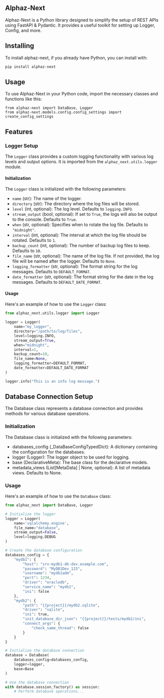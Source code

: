 ## Alphaz-Next
Alphaz-Next is a Python library designed to simplify the setup of REST APIs using FastAPI & Pydantic. It provides a useful toolkit for setting up Logger, Config, and more.

## Installing

To install alphaz-next, if you already have Python, you can install with:

```bash
pip install alphaz-next
```

## Usage

To use Alphaz-Next in your Python code, import the necessary classes and functions like this:

```
from alphaz-next import DataBase, Logger
from alphaz-next.models.config.config_settings import create_config_settings
```

## Features

### Logger Setup

The `Logger` class provides a custom logging functionality with various log levels and output options. It is imported from the `alphaz_next.utils.logger` module.

#### Initialization

The `Logger` class is initialized with the following parameters:

- `name` (str): The name of the logger.
- `directory` (str): The directory where the log files will be stored.
- `level` (int, optional): The log level. Defaults to `logging.INFO`.
- `stream_output` (bool, optional): If set to `True`, the logs will also be output to the console. Defaults to `True`.
- `when` (str, optional): Specifies when to rotate the log file. Defaults to `"midnight"`.
- `interval` (int, optional): The interval at which the log file should be rotated. Defaults to `1`.
- `backup_count` (int, optional): The number of backup log files to keep. Defaults to `10`.
- `file_name` (str, optional): The name of the log file. If not provided, the log file will be named after the logger. Defaults to `None`.
- `logging_formatter` (str, optional): The format string for the log messages. Defaults to `DEFAULT_FORMAT`.
- `date_formatter` (str, optional): The format string for the date in the log messages. Defaults to `DEFAULT_DATE_FORMAT`.

#### Usage

Here's an example of how to use the `Logger` class:

```python
from alphaz_next.utils.logger import Logger

logger = Logger(
    name="my_logger",
    directory="/path/to/log/files",
    level=logging.INFO,
    stream_output=True,
    when="midnight",
    interval=1,
    backup_count=10,
    file_name=None,
    logging_formatter=DEFAULT_FORMAT,
    date_formatter=DEFAULT_DATE_FORMAT
)

logger.info("This is an info log message.")
```

## Database Connection Setup
The Database class represents a database connection and provides methods for various database operations.

### Initialization
The Database class is initialized with the following parameters:

- databases_config (_DataBaseConfigTypedDict): A dictionary containing the configuration for the databases.
- logger (Logger): The logger object to be used for logging.
- base (DeclarativeMeta): The base class for the declarative models.
- metadata_views (List[MetaData] | None, optional): A list of metadata views. Defaults to None.

### Usage

Here's an example of how to use the `DataBase` class:

```python
from alphaz_next import DataBase, Logger

# Initialize the logger
logger = Logger(
    name='sqlalchemy.engine', 
    file_name="database", 
    stream_output=False, 
    level=logging.DEBUG
)

# Create the database configuration
databases_config = {
    "mydb1": {
        "host": "srv-mydb1-db-dev.example.com",
        "password": "MyDB1Dev_123",
        "username": "mydb1adm",
        "port": 1234,
        "driver": "oracledb",
        "service_name": "mydb1",
        "ini": false
    },
    "mydb2": {
        "path": "{{project}}/mydb2.sqlite",
        "driver": "sqlite",
        "ini": true,
        "init_database_dir_json": "{{project}}/tests/mydb2/ini",
        "connect_args": {
            "check_same_thread": false
        }
    }
}

# Initialize the database connection
database = DataBase(
    databases_config=databases_config, 
    logger=logger, 
    base=Base
)

# Use the database connection
with database.session_factory() as session:
    # Perform database operations...

```